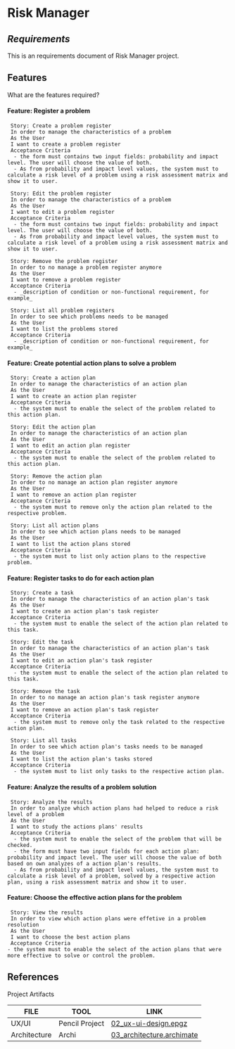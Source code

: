 # Risk Manager
## _Requirements_

This is an requirements document of Risk Manager project.

## Features

What are the features required?

####  Feature: Register a problem
 
```
 Story: Create a problem register
 In order to manage the characteristics of a problem
 As the User
 I want to create a problem register
 Acceptance Criteria
  - the form must contains two input fields: probability and impact level. The user will choose the value of both.
  - As from probability and impact level values, the system must to calculate a risk level of a problem using a risk assessment matrix and show it to user.
```
 
```
 Story: Edit the problem register
 In order to manage the characteristics of a problem
 As the User
 I want to edit a problem register
 Acceptance Criteria
  - the form must contains two input fields: probability and impact level. The user will choose the value of both.
  - As from probability and impact level values, the system must to calculate a risk level of a problem using a risk assessment matrix and show it to user.
```
 
```
 Story: Remove the problem register
 In order to no manage a problem register anymore
 As the User
 I want to remove a problem register
 Acceptance Criteria
  - _description of condition or non-functional requirement, for example_
```
 
```
 Story: List all problem registers
 In order to see which problems needs to be managed
 As the User
 I want to list the problems stored
 Acceptance Criteria
  - _description of condition or non-functional requirement, for example_
```

####  Feature: Create potential action plans to solve a problem
 
```
 Story: Create a action plan
 In order to manage the characteristics of an action plan
 As the User
 I want to create an action plan register
 Acceptance Criteria
  - the system must to enable the select of the problem related to this action plan.
```
 
```
 Story: Edit the action plan
 In order to manage the characteristics of an action plan
 As the User
 I want to edit an action plan register
 Acceptance Criteria
  - the system must to enable the select of the problem related to this action plan.
```
 
```
 Story: Remove the action plan
 In order to no manage an action plan register anymore
 As the User
 I want to remove an action plan register
 Acceptance Criteria
  - the system must to remove only the action plan related to the respective problem.
```
 
```
 Story: List all action plans 
 In order to see which action plans needs to be managed
 As the User
 I want to list the action plans stored
 Acceptance Criteria
  - the system must to list only action plans to the respective problem.
```

####  Feature: Register tasks to do for each action plan
 
```
 Story: Create a task
 In order to manage the characteristics of an action plan's task
 As the User
 I want to create an action plan's task register
 Acceptance Criteria
  - the system must to enable the select of the action plan related to this task.
```
 
```
 Story: Edit the task
 In order to manage the characteristics of an action plan's task
 As the User
 I want to edit an action plan's task register
 Acceptance Criteria
  - the system must to enable the select of the action plan related to this task.
```
 
```
 Story: Remove the task
 In order to no manage an action plan's task register anymore
 As the User
 I want to remove an action plan's task register
 Acceptance Criteria
  - the system must to remove only the task related to the respective action plan.
```
 
```
 Story: List all tasks 
 In order to see which action plan's tasks needs to be managed
 As the User
 I want to list the action plan's tasks stored
 Acceptance Criteria
  - the system must to list only tasks to the respective action plan.
```

####  Feature: Analyze the results of a problem solution
 
```
 Story: Analyze the results
 In order to analyze which action plans had helped to reduce a risk level of a problem
 As the User
 I want to study the actions plans' results
 Acceptance Criteria
  - the system must to enable the select of the problem that will be checked.
  - the form must have two input fields for each action plan: probability and impact level. The user will choose the value of both based on own analyzes of a action plan's results.
  - As from probability and impact level values, the system must to calculate a risk level of a problem, solved by a respective action plan, using a risk assessment matrix and show it to user.
```

####  Feature: Choose the effective action plans for the problem
 
```
 Story: View the results
 In order to view which action plans were effetive in a problem resolution
 As the User
 I want to choose the best action plans
 Acceptance Criteria
- the system must to enable the select of the action plans that were more effective to solve or control the problem.
```

## References

Project Artifacts

| FILE |  TOOL | LINK |
| ------ | ------ | ------ |
| UX/UI | Pencil Project | [02_ux-ui-design.epgz](https://github.com/dancodingbr/riskmanager/tree/main/docs/02_ux-ui-design/02_ux-ui-design.epgz) |
| Architecture | Archi | [03_architecture.archimate](https://github.com/dancodingbr/riskmanager/tree/main/docs/03_architecture/03_architecture.archimate) |


